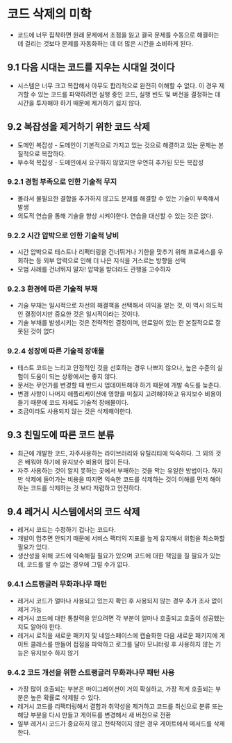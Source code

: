 # 코드 삭제의 미학

- 코드에 너무 집착하면 원래 문제에서 초점을 잃고 결국 문제를 수동으로 해결하는 데 걸리는 것보다 문제를 자동화하는 데 더 많은 시간을 소비하게 된다.

## 9.1 다음 시대는 코드를 지우는 시대일 것이다

- 시스템은 너무 크고 복잡해서 아무도 합리적으로 완전히 이해할 수 없다. 이 경우 제거할 수 있는 코드를 파악하려면 실행 중인 코드, 실행 빈도 및 버전을 결정하는 데 시간을 투자해야 하기 때문에 제거하기 쉽지 않다.

## 9.2 복잡성을 제거하기 위한 코드 삭제

- 도메인 복잡성 - 도메인이 기본적으로 가지고 있는 것으로 해결하고 있는 문제는 본질적으로 복잡하다.
- 부수적 복잡성 - 도메인에서 요구하지 않았지만 우연히 추가된 모든 복잡성

### 9.2.1 경험 부족으로 인한 기술적 무지

- 몰라서 불필요한 결합을 추가하지 않고도 문제를 해결할 수 있는 기술이 부족해서 발생
- 의도적 연습을 통해 기술을 향상 시켜야한다. 연습을 대신할 수 있는 것은 없다.

### 9.2.2 시간 압박으로 인한 기술적 낭비

- 시간 압박으로 테스트나 리팩터링을 건너뛰거나 기한을 맞추기 위해 프로세스를 우회하는 등 외부 압력으로 인해 더 나은 지식을 거스르는 방향을 선택
- 모범 사례를 건너뛰지 말자! 압박을 받더라도 관행을 고수하자

### 9.2.3 환경에 따른 기술적 부채

- 기술 부채는 일시적으로 차선의 해결책을 선택해서 이익을 얻는 것, 이 역시 의도적인 결정이지만 중요한 것은 일시적이라는 것이다.
- 기술 부채를 발생시키는 것은 전략적인 결정이며, 만료일이 있는 한 본질적으로 잘못된 것이 없다

### 9.2.4 성장에 따른 기술적 장애물

- 테스트 코드는 느리고 안정적인 것을 선호하는 경우 나쁘지 않으나, 높은 수준의 실험이 도움이 되는 상황에서는 좋지 않다.
- 문서는 무언가를 변경할 때 반드시 업데이트해야 하기 때문에 개발 속도를 늦춘다.
- 변경 사항이 나머지 애플리케이션에 영향을 미칠지 고려해야하고 유지보수 비용이 들기 때문에 코드 자체도 기술적 장애물이다.
- 조금이라도 사용되지 않는 것은 삭제해야한다.

## 9.3 친밀도에 따른 코드 분류

- 최근에 개발한 코드, 자주사용하는 라이브러리와 유틸리티에 익숙하다. 그 외의 것은 배워야 하기에 유지보수 비용이 많이 든다.
- 자주 사용하는 것이 알지 못하는 곳에서 부패하는 것을 막는 유일한 방법이다. 하지만 삭제에 들어가는 비용을 따지면 익숙한 코드를 삭제하는 것이 이해를 먼저 해야하는 코드를 삭제하는 것 보다 저렴하고 안전하다.

## 9.4 레거시 시스템에서의 코드 삭제

- 레거시 코드는 수정하기 겁나는 코드다.
- 개발이 멈추면 안되기 때문에 서비스 팩터의 지표를 높게 유지해서 위험을 최소화할 필요가 있다.
- 생산성을 위해 코드에 익숙해질 필요가 있으며 코드에 대한 책임을 질 필요가 있는데, 코드를 알 수 없는 경우에 그럴 수가 없다.

### 9.4.1 스트랭글러 무화과나무 패턴

- 레거시 코드가 얼마나 사용되고 있는지 확인 후 사용되지 않는 경우 추가 조사 없이 제거 가능
- 레거시 코드에 대한 통찰력을 얻으려면 각 부분이 얼마나 호출되고 호출이 성공했는지도 알아야 한다.
- 레거시 로직을 새로운 패키지 및 네임스페이스에 캡슐화한 다음 새로운 패키지에 게이트 클래스를 만들어 접점을 파악하고 로그를 달아 모니터링 후 사용하지 않는 기능은 유지보수 하지 않기

### 9.4.2 코드 개선을 위한 스트랭글러 무화과나무 패턴 사용

- 가장 많이 호출되는 부분은 마이그레이션이 거의 확실하고, 가장 적게 호출되는 부분은 높은 확률로 삭제될 수 있다.
- 레거시 코드를 리팩터링해서 결합과 취약성을 제거하고 코드를 최신으로 분류 또는 해당 부분을 다시 만들고 게이트를 변경해서 새 버전으로 전환
- 일부 레거시 코드가 중요하지 않고 전략적이지 않은 경우 게이트에서 메서드를 삭제한다.
